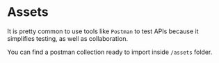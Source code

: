 # Assets
It is pretty common to use tools like `Postman` to test APIs because it simplifies testing, as well as collaboration.

You can find a postman collection ready to import inside `/assets` folder.